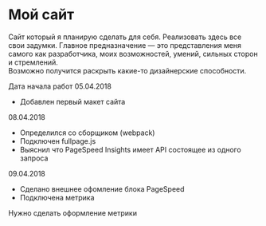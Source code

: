# Мой сайт

Сайт который я планирую сделать для себя. Реализовать здесь все свои задумки. Главное предназначение — это представления меня самого как разработчика, моих возможностей, умений, сильных сторон и стремлений.  
Возможно получится раскрыть какие-то дизайнерские способности.

Дата начала работ 05.04.2018
- Добавлен первый макет сайта 

08.04.2018
- Определился со сборщиком (webpack)
- Подключен fullpage.js 
- Выяснил что PageSpeed Insights имеет API состоящее из одного запроса

09.04.2018 
- Сделано внешнее офомление блока PageSpeed
- Подключена метрика

Нужно сделать оформление метрики